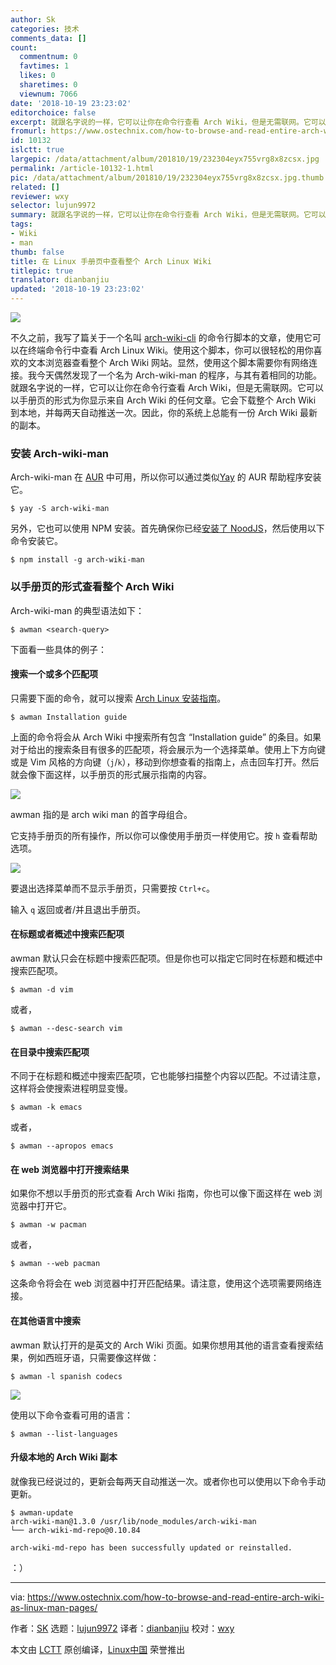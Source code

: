 ```yaml
---
author: Sk
categories: 技术
comments_data: []
count:
  commentnum: 0
  favtimes: 1
  likes: 0
  sharetimes: 0
  viewnum: 7066
date: '2018-10-19 23:23:02'
editorchoice: false
excerpt: 就跟名字说的一样，它可以让你在命令行查看 Arch Wiki，但是无需联网。它可以以手册页的形式为你显示来自 Arch Wiki 的任何文章。
fromurl: https://www.ostechnix.com/how-to-browse-and-read-entire-arch-wiki-as-linux-man-pages/
id: 10132
islctt: true
largepic: /data/attachment/album/201810/19/232304eyx755vrg8x8zcsx.jpg
permalink: /article-10132-1.html
pic: /data/attachment/album/201810/19/232304eyx755vrg8x8zcsx.jpg.thumb.jpg
related: []
reviewer: wxy
selector: lujun9972
summary: 就跟名字说的一样，它可以让你在命令行查看 Arch Wiki，但是无需联网。它可以以手册页的形式为你显示来自 Arch Wiki 的任何文章。
tags:
- Wiki
- man
thumb: false
title: 在 Linux 手册页中查看整个 Arch Linux Wiki
titlepic: true
translator: dianbanjiu
updated: '2018-10-19 23:23:02'
---
```


![](/data/attachment/album/201810/19/232304eyx755vrg8x8zcsx.jpg)


不久之前，我写了篇关于一个名叫 [arch-wiki-cli](https://www.ostechnix.com/search-arch-wiki-website-commandline/) 的命令行脚本的文章，使用它可以在终端命令行中查看 Arch Linux Wiki。使用这个脚本，你可以很轻松的用你喜欢的文本浏览器查看整个 Arch Wiki 网站。显然，使用这个脚本需要你有网络连接。我今天偶然发现了一个名为 Arch-wiki-man 的程序，与其有着相同的功能。就跟名字说的一样，它可以让你在命令行查看 Arch Wiki，但是无需联网。它可以以手册页的形式为你显示来自 Arch Wiki 的任何文章。它会下载整个 Arch Wiki 到本地，并每两天自动推送一次。因此，你的系统上总能有一份 Arch Wiki 最新的副本。


### 安装 Arch-wiki-man


Arch-wiki-man 在 [AUR](https://aur.archlinux.org/packages/arch-wiki-man/) 中可用，所以你可以通过类似[Yay](https://www.ostechnix.com/yay-found-yet-another-reliable-aur-helper/) 的 AUR 帮助程序安装它。



```
$ yay -S arch-wiki-man
```

另外，它也可以使用 NPM 安装。首先确保你已经[安装了 NoodJS](https://www.ostechnix.com/install-node-js-linux/)，然后使用以下命令安装它。



```
$ npm install -g arch-wiki-man
```

### 以手册页的形式查看整个 Arch Wiki


Arch-wiki-man 的典型语法如下：



```
$ awman <search-query>
```

下面看一些具体的例子：


#### 搜索一个或多个匹配项


只需要下面的命令，就可以搜索 [Arch Linux 安装指南](https://www.ostechnix.com/install-arch-linux-latest-version/)。



```
$ awman Installation guide
```

上面的命令将会从 Arch Wiki 中搜索所有包含 “Installation guide” 的条目。如果对于给出的搜索条目有很多的匹配项，将会展示为一个选择菜单。使用上下方向键或是 Vim 风格的方向键（`j`/`k`），移动到你想查看的指南上，点击回车打开。然后就会像下面这样，以手册页的形式展示指南的内容。


![](/data/attachment/album/201810/19/232306e72fi67fpidpk6y7.gif)


awman 指的是 arch wiki man 的首字母组合。


它支持手册页的所有操作，所以你可以像使用手册页一样使用它。按 `h` 查看帮助选项。


![](/data/attachment/album/201810/19/232307iyy8rrmwdow1ryol.png)


要退出选择菜单而不显示手册页，只需要按 `Ctrl+c`。


输入 `q` 返回或者/并且退出手册页。


#### 在标题或者概述中搜索匹配项


awman 默认只会在标题中搜索匹配项。但是你也可以指定它同时在标题和概述中搜索匹配项。



```
$ awman -d vim
```

或者，



```
$ awman --desc-search vim
```

#### 在目录中搜索匹配项


不同于在标题和概述中搜索匹配项，它也能够扫描整个内容以匹配。不过请注意，这样将会使搜索进程明显变慢。



```
$ awman -k emacs
```

或者，



```
$ awman --apropos emacs
```

#### 在 web 浏览器中打开搜索结果


如果你不想以手册页的形式查看 Arch Wiki 指南，你也可以像下面这样在 web 浏览器中打开它。



```
$ awman -w pacman
```

或者，



```
$ awman --web pacman
```

这条命令将会在 web 浏览器中打开匹配结果。请注意，使用这个选项需要网络连接。


#### 在其他语言中搜索


awman 默认打开的是英文的 Arch Wiki 页面。如果你想用其他的语言查看搜索结果，例如西班牙语，只需要像这样做：



```
$ awman -l spanish codecs
```

![](/data/attachment/album/201810/19/232308osssnzfssa9jsafr.png)


使用以下命令查看可用的语言：



```
$ awman --list-languages
```

#### 升级本地的 Arch Wiki 副本


就像我已经说过的，更新会每两天自动推送一次。或者你也可以使用以下命令手动更新。



```
$ awman-update
arch-wiki-man@1.3.0 /usr/lib/node_modules/arch-wiki-man
└── arch-wiki-md-repo@0.10.84

arch-wiki-md-repo has been successfully updated or reinstalled.
```

：）




---


via: <https://www.ostechnix.com/how-to-browse-and-read-entire-arch-wiki-as-linux-man-pages/>


作者：[SK](https://www.ostechnix.com/author/sk/) 选题：[lujun9972](https://github.com/lujun9972) 译者：[dianbanjiu](https://github.com/dianbanjiu) 校对：[wxy](https://github.com/wxy)


本文由 [LCTT](https://github.com/LCTT/TranslateProject) 原创编译，[Linux中国](https://linux.cn/) 荣誉推出